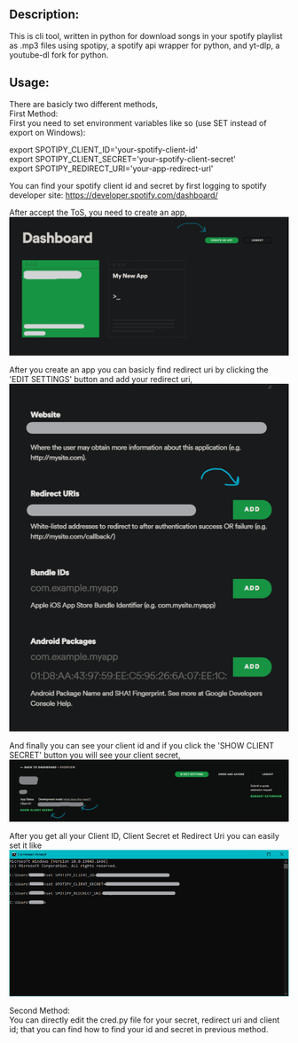 Description:
-----------------------------
This is cli tool, written in python for download songs in your spotify playlist as .mp3 files using spotipy, a spotify api wrapper for python, and yt-dlp, a youtube-dl fork for python.


Usage:
----------------------------
There are basicly two different methods,  
First Method:  
First you need to set environment variables like so (use SET instead of export on Windows):


export SPOTIPY_CLIENT_ID='your-spotify-client-id'  
export SPOTIPY_CLIENT_SECRET='your-spotify-client-secret'  
export SPOTIPY_REDIRECT_URI='your-app-redirect-url'


You can find your spotify client id and secret by first logging to spotify developer site: https://developer.spotify.com/dashboard/

After accept the ToS, you need to create an app, ![CreateApp](Images/CreateApp.png)

After you create an app you can basicly find redirect uri by clicking the 'EDIT SETTINGS' button and add your redirect uri, ![RedirectURI](Images/RedirectURI.png)

And finally you can see your client id and if you click the 'SHOW CLIENT SECRET' button you will see your client secret, ![ShowID&Secret](Images/ClientID&Secret.png)

After you get all your Client ID, Client Secret et Redirect Uri you can easily set it like ![SetVariables](Images/SetVariables.png)

Second Method:  
You can directly edit the cred.py file for your secret, redirect uri and client id; that you can find how to find your id and secret in previous method.
